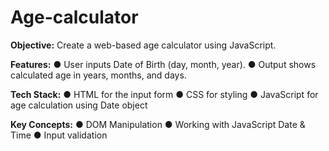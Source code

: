 # Age-calculator
**Objective:** 
Create a web-based age calculator using JavaScript. 

**Features:** 
● User inputs Date of Birth (day, month, year). 
● Output shows calculated age in years, months, and days. 

**Tech Stack:**
● HTML for the input form 
● CSS for styling 
● JavaScript for age calculation using Date object 

**Key Concepts:** 
● DOM Manipulation 
● Working with JavaScript Date & Time 
● Input validation
